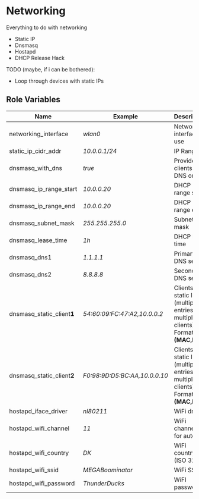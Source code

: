 Networking
=========

Everything to do with networking

* Static IP
* Dnsmasq
* Hostapd
* DHCP Release Hack

TODO (maybe, if i can be bothered):

* Loop through devices with static IPs

Role Variables
--------------

| Name                         | Example                                        | Description |
| ---------------------------- |----------------------------------------------- | ----------- |
| networking_interface         | _wlan0_                                        | Network interface to use
| static_ip_cidr_addr          | _10.0.0.1/24_                                  | IP Range
| dnsmasq_with_dns             | _true_                                         | Provide clients with DNS or not
| dnsmasq_ip_range_start       | _10.0.0.20_                                    | DHCP IP range start
| dnsmasq_ip_range_end         | _10.0.0.20_                                    | DHCP IP range end
| dnsmasq_subnet_mask          | _255.255.255.0_                                | Subnet mask
| dnsmasq_lease_time           | _1h_                                           | DHCP lease time
| dnsmasq_dns1                 | _1.1.1.1_                                      | Primary DNS server
| dnsmasq_dns2                 | _8.8.8.8_                                      | Secondary DNS server
| dnsmasq_static_client**1**   | _54:60:09:FC:47:A2,10.0.0.2_                   | Clients with static IPs (multiple entries for multiple clients) Format: **(MAC,IP)**
| dnsmasq_static_client**2**   | _F0:98:9D:D5:BC:AA,10.0.0.10_                  | Clients with static IPs (multiple entries for multiple clients) Format: **(MAC,IP)**
| hostapd_iface_driver         | _nl80211_                                      | WiFi driver
| hostapd_wifi_channel         | _11_                                           | WiFi channel (0 for auto)
| hostapd_wifi_country         | _DK_                                           | WiFi country (ISO 3166)
| hostapd_wifi_ssid            | _MEGABoominator_                               | WiFi SSID
| hostapd_wifi_password        | _ThunderDucks_                                 | WiFI password